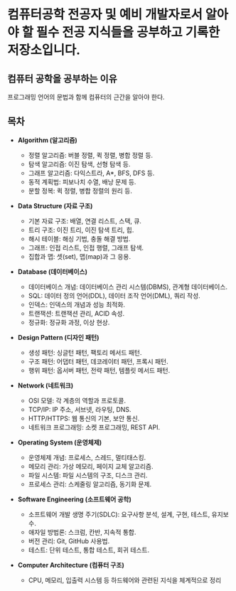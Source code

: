# 컴퓨터공학 전공자 및 예비 개발자로서 알아야 할 필수 전공 지식들을 공부하고 기록한 저장소입니다. 

## 컴퓨터 공학을 공부하는 이유
프로그래밍 언어의 문법과 함께 컴퓨터의 근간을 알아야 한다.

## 목차
- **Algorithm (알고리즘)**   
  - 정렬 알고리즘: 버블 정렬, 퀵 정렬, 병합 정렬 등.
  - 탐색 알고리즘: 이진 탐색, 선형 탐색 등.
  - 그래프 알고리즘: 다익스트라, A*, BFS, DFS 등.
  - 동적 계획법: 피보나치 수열, 배낭 문제 등.
  - 분할 정복: 퀵 정렬, 병합 정렬의 원리 등.   


- **Data Structure (자료 구조)**   
  - 기본 자료 구조: 배열, 연결 리스트, 스택, 큐.
  - 트리 구조: 이진 트리, 이진 탐색 트리, 힙.
  - 해시 테이블: 해싱 기법, 충돌 해결 방법.
  - 그래프: 인접 리스트, 인접 행렬, 그래프 탐색.
  - 집합과 맵: 셋(set), 맵(map)과 그 응용.   


- **Database (데이터베이스)**   
  - 데이터베이스 개념: 데이터베이스 관리 시스템(DBMS), 관계형 데이터베이스.
  - SQL: 데이터 정의 언어(DDL), 데이터 조작 언어(DML), 쿼리 작성.
  - 인덱스: 인덱스의 개념과 성능 최적화.
  - 트랜잭션: 트랜잭션 관리, ACID 속성.
  - 정규화: 정규화 과정, 이상 현상.   


- **Design Pattern (디자인 패턴)**  
  - 생성 패턴: 싱글턴 패턴, 팩토리 메서드 패턴.
  - 구조 패턴: 어댑터 패턴, 데코레이터 패턴, 프록시 패턴.
  - 행위 패턴: 옵서버 패턴, 전략 패턴, 템플릿 메서드 패턴.   


- **Network (네트워크)**   
  - OSI 모델: 각 계층의 역할과 프로토콜.
  - TCP/IP: IP 주소, 서브넷, 라우팅, DNS.
  - HTTP/HTTPS: 웹 통신의 기본, 보안 통신.
  - 네트워크 프로그래밍: 소켓 프로그래밍, REST API.   


- **Operating System (운영체제)**   
  - 운영체제 개념: 프로세스, 스레드, 멀티태스킹.
  - 메모리 관리: 가상 메모리, 페이지 교체 알고리즘.
  - 파일 시스템: 파일 시스템의 구조, 디스크 관리.
  - 프로세스 관리: 스케줄링 알고리즘, 동기화 문제.       


- **Software Engineering (소프트웨어 공학)**   
  - 소프트웨어 개발 생명 주기(SDLC): 요구사항 분석, 설계, 구현, 테스트, 유지보수.
  - 애자일 방법론: 스크럼, 칸반, 지속적 통합.
  - 버전 관리: Git, GitHub 사용법.
  - 테스트: 단위 테스트, 통합 테스트, 회귀 테스트.       

- **Computer Architecture (컴퓨터 구조)**
  - CPU, 메모리, 입출력 시스템 등 하드웨어와 관련된 지식을 체계적으로 정리